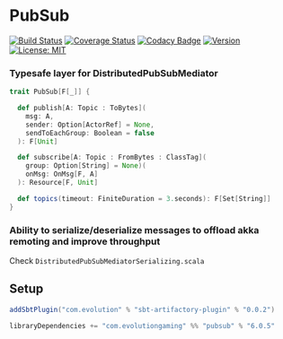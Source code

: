 # PubSub
[![Build Status](https://github.com/evolution-gaming/pubsub/workflows/CI/badge.svg)](https://github.com/evolution-gaming/pubsub/actions?query=workflow%3ACI)
[![Coverage Status](https://coveralls.io/repos/github/evolution-gaming/pubsub/badge.svg?branch=master)](https://coveralls.io/github/evolution-gaming/pubsub?branch=master)
[![Codacy Badge](https://api.codacy.com/project/badge/Grade/5c1e3dc82255463f82583a3fa69fd56f)](https://www.codacy.com/app/evolution-gaming/pubsub?utm_source=github.com&amp;utm_medium=referral&amp;utm_content=evolution-gaming/pubsub&amp;utm_campaign=Badge_Grade)
[![Version](https://img.shields.io/badge/version-click-blue)](https://evolution.jfrog.io/artifactory/api/search/latestVersion?g=com.evolutiongaming&a=pubsub_2.13&repos=public)
[![License: MIT](https://img.shields.io/badge/License-MIT-yellowgreen.svg)](https://opensource.org/licenses/MIT)


### Typesafe layer for DistributedPubSubMediator

```scala
trait PubSub[F[_]] {

  def publish[A: Topic : ToBytes](
    msg: A,
    sender: Option[ActorRef] = None,
    sendToEachGroup: Boolean = false
  ): F[Unit]

  def subscribe[A: Topic : FromBytes : ClassTag](
    group: Option[String] = None)(
    onMsg: OnMsg[F, A]
  ): Resource[F, Unit]

  def topics(timeout: FiniteDuration = 3.seconds): F[Set[String]]
}
```

### Ability to serialize/deserialize messages to offload akka remoting and improve throughput

Check `DistributedPubSubMediatorSerializing.scala`


## Setup

```scala
addSbtPlugin("com.evolution" % "sbt-artifactory-plugin" % "0.0.2")

libraryDependencies += "com.evolutiongaming" %% "pubsub" % "6.0.5"
```
